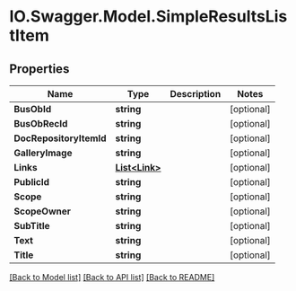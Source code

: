 # IO.Swagger.Model.SimpleResultsListItem
## Properties

Name | Type | Description | Notes
------------ | ------------- | ------------- | -------------
**BusObId** | **string** |  | [optional] 
**BusObRecId** | **string** |  | [optional] 
**DocRepositoryItemId** | **string** |  | [optional] 
**GalleryImage** | **string** |  | [optional] 
**Links** | [**List&lt;Link&gt;**](Link.md) |  | [optional] 
**PublicId** | **string** |  | [optional] 
**Scope** | **string** |  | [optional] 
**ScopeOwner** | **string** |  | [optional] 
**SubTitle** | **string** |  | [optional] 
**Text** | **string** |  | [optional] 
**Title** | **string** |  | [optional] 

[[Back to Model list]](../README.md#documentation-for-models) [[Back to API list]](../README.md#documentation-for-api-endpoints) [[Back to README]](../README.md)

